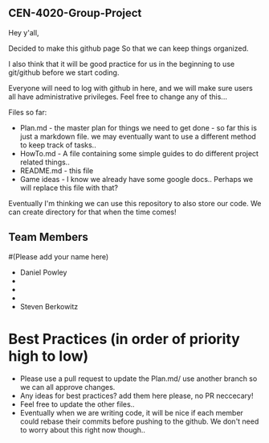## CEN-4020-Group-Project

Hey y'all, 

Decided to make this github page So that we can keep things organized.

I also think that it will be good practice for us in the beginning to use git/github before we start coding. 

Everyone will need to log with github in here, and we will make sure users all have administrative privileges.
Feel free to change any of this... 

Files so far: 
* Plan.md - the master plan for things we need to get done
        - so far this is just a  markdown file. we may eventually want to use 
        a different method to keep track of tasks..
* HowTo.md - A file containing some simple guides to do different project related things..
* README.md - this file
* Game ideas - I know we already have some google docs.. Perhaps we will replace this file with that?

Eventually I'm thinking we can use this repository to also store our code. We can create directory for that when the time comes!



## Team Members
#(Please add your name here)

* Daniel Powley
*
*
*
* Steven Berkowitz

# Best Practices (in order of priority high to low)
 * Please use a pull request to update the Plan.md/ use another branch so we can all approve changes.
 * Any ideas for best practices? add them here please, no PR neccecary!
 * Feel free to update the other files..
 * Eventually when we are writing  code, it will be nice if each member could rebase their commits before pushing to the github. We don't need to worry about this right now though..


